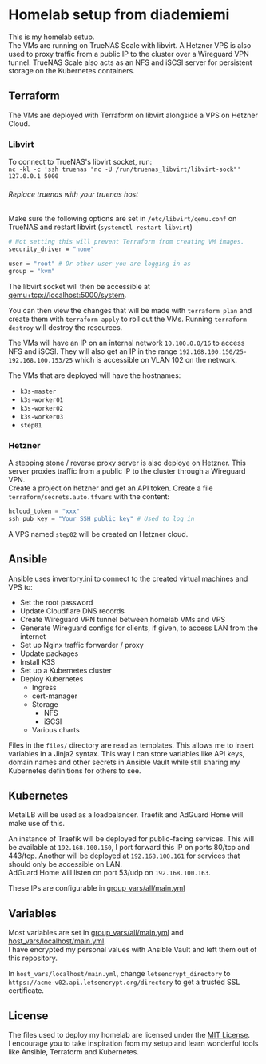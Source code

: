 # Homelab setup from diademiemi

This is my homelab setup.  
The VMs are running on TrueNAS Scale with libvirt. A Hetzner VPS is also used to proxy traffic from a public IP to the cluster over a Wireguard VPN tunnel.
TrueNAS Scale also acts as an NFS and iSCSI server for persistent storage on the Kubernetes containers.  

## Terraform

The VMs are deployed with Terraform on libvirt alongside a VPS on Hetzner Cloud.

### Libvirt
To connect to TrueNAS's libvirt socket, run:  
`nc -kl -c 'ssh truenas "nc -U /run/truenas_libvirt/libvirt-sock"' 127.0.0.1 5000`  
###### Replace truenas with your truenas host

Make sure the following options are set in `/etc/libvirt/qemu.conf` on TrueNAS and restart libvirt (`systemctl restart libvirt`)  
```bash
# Not setting this will prevent Terraform from creating VM images.
security_driver = "none"

user = "root" # Or other user you are logging in as
group = "kvm"
```

The libvirt socket will then be accessible at [qemu+tcp://localhost:5000/system](qemu+tcp://localhost:5000/system).  

You can then view the changes that will be made with `terraform plan` and create them with `terraform apply` to roll out the VMs. Running `terraform destroy` will destroy the resources.  

The VMs will have an IP on an internal network `10.100.0.0/16` to access NFS and iSCSI. They will also get an IP in the range `192.168.100.150/25-192.168.100.153/25` which is accessible on VLAN 102 on the network.  

The VMs that are deployed will have the hostnames:  
- `k3s-master`  
- `k3s-worker01`  
- `k3s-worker02`  
- `k3s-worker03`  
- `step01`

### Hetzner
A stepping stone / reverse proxy server is also deploye on Hetzner. This server proxies traffic from a public IP to the cluster through a Wireguard VPN.  
Create a project on hetzner and get an API token. Create a file `terraform/secrets.auto.tfvars` with the content:  
```tfvars
hcloud_token = "xxx"
ssh_pub_key = "Your SSH public key" # Used to log in
```

A VPS named `step02` will be created on Hetzner cloud.

## Ansible

Ansible uses inventory.ini to connect to the created virtual machines and VPS to:  
- Set the root password
- Update Cloudflare DNS records
- Create Wireguard VPN tunnel between homelab VMs and VPS
- Generate Wireguard configs for clients, if given, to access LAN from the internet
- Set up Nginx traffic forwarder / proxy
- Update packages
- Install K3S
- Set up a Kubernetes cluster
- Deploy Kubernetes
  - Ingress
  - cert-manager
  - Storage
    - NFS
    - iSCSI
  - Various charts

Files in the `files/` directory are read as templates. This allows me to insert variables in a Jinja2 syntax. This way I can store variables like API keys, domain names and other secrets in Ansible Vault while still sharing my Kubernetes definitions for others to see.  

## Kubernetes

MetalLB will be used as a loadbalancer. Traefik and AdGuard Home will make use of this.

An instance of Traefik will be deployed for public-facing services. This will be available at `192.168.100.160`, I port forward this IP on ports 80/tcp and 443/tcp. Another will be deployed at `192.168.100.161` for services that should only be accessible on LAN.  
AdGuard Home will listen on port 53/udp on `192.168.100.163`.  

These IPs are configurable in [group_vars/all/main.yml](group_vars/all/main.yml)  

## Variables
Most variables are set in [group_vars/all/main.yml](group_vars/all/main.yml) and [host_vars/localhost/main.yml](host_vars/localhost/main.yml).  
I have encrypted my personal values with Ansible Vault and left them out of this repository.  

In `host_vars/localhost/main.yml`, change `letsencrypt_directory` to `https://acme-v02.api.letsencrypt.org/directory` to get a trusted SSL certificate.  

## License

The files used to deploy my homelab are licensed under the [MIT License](./LICENSE).  
I encourage you to take inspiration from my setup and learn wonderful tools like Ansible, Terraform and Kubernetes.